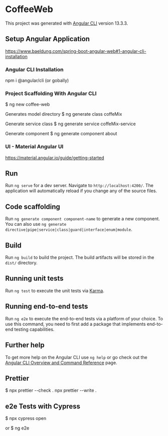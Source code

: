 # CoffeeWeb

This project was generated with [Angular CLI](https://github.com/angular/angular-cli) version 13.3.3.

## Setup Angular Application

https://www.baeldung.com/spring-boot-angular-web#1-angular-cli-installation

### Angular CLI Installation

npm i @angular/cli
(or gobally)

### Project Scaffolding With Angular CLI

$ ng new coffee-web

Generates model directory $ ng generate class coffeMix

Generate service class $ ng generate service coffeMix-service

Generate component
$ ng generate component about

### UI - Material Angular UI

https://material.angular.io/guide/getting-started

## Run

Run `ng serve` for a dev server. Navigate to `http://localhost:4200/`. The application will automatically reload if you change any of the source files.

## Code scaffolding

Run `ng generate component component-name` to generate a new component. You can also use `ng generate directive|pipe|service|class|guard|interface|enum|module`.

## Build

Run `ng build` to build the project. The build artifacts will be stored in the `dist/` directory.

## Running unit tests

Run `ng test` to execute the unit tests via [Karma](https://karma-runner.github.io).

## Running end-to-end tests

Run `ng e2e` to execute the end-to-end tests via a platform of your choice. To use this command, you need to first add a
package that implements end-to-end testing capabilities.

## Further help

To get more help on the Angular CLI use `ng help` or go check out
the [Angular CLI Overview and Command Reference](https://angular.io/cli) page.

## Prettier

$ npx prettier --check . npx prettier --write .

## e2e Tests with Cypress

$ npx cypress open

or $ ng e2e

